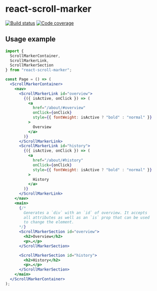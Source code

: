 # react-scroll-marker

[![Build status](https://badgen.net/travis/danoc/react-scroll-marker)](https://travis-ci.com/danoc/react-scroll-marker) [![Code coverage](https://badgen.net/codecov/c/github/danoc/react-scroll-marker)](https://codecov.io/gh/danoc/react-scroll-marker)

## Usage example

```jsx
import {
  ScrollMarkerContainer,
  ScrollMarkerLink,
  ScrollMarkerSection
} from "react-scroll-marker";

const Page = () => (
  <ScrollMarkerContainer>
    <nav>
      <ScrollMarkerLink id="overview">
        {({ isActive, onClick }) => (
          <a
            href="/about/#overview"
            onClick={onClick}
            style={{ fontWeight: isActive ? "bold" : "normal" }}
          >
            Overview
          </a>
        )}
      </ScrollMarkerLink>
      <ScrollMarkerLink id="history">
        {({ isActive, onClick }) => (
          <a
            href="/about/#history"
            onClick={onClick}
            style={{ fontWeight: isActive ? "bold" : "normal" }}
          >
            History
          </a>
        )}
      </ScrollMarkerLink>
    </nav>
    <main>
      {/*
        Generates a `div` with an `id` of overview. It accepts
        all attributes as well as an `is` prop that can be used
        to change the element.
      */}
      <ScrollMarkerSection id="overview">
        <h2>Overview</h2>
        <p>…</p>
      </ScrollMarkerSection>

      <ScrollMarkerSection id="history">
        <h2>History</h2>
        <p>…</p>
      </ScrollMarkerSection>
    </main>
  </ScrollMarkerContainer>
);
```
